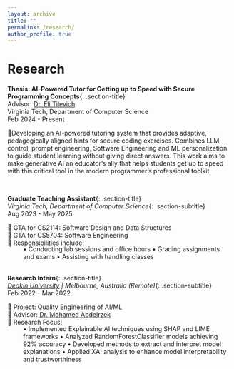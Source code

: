 ```yaml
---
layout: archive
title: ""
permalink: /research/
author_profile: true
---
```


<style>
.section-title {
  font-size: 19px !important;
  margin-bottom: 0.3em;
}
.section-subtitle {
  font-size: 17px !important;
}
.bullet-points {
  margin-left: 2.5em;
  margin-top: -1.2em;
}

</style>

# Research            

**Thesis: AI-Powered Tutor for Getting up to Speed with Secure Programming Concepts**{: .section-title}   
Advisor: [Dr. Eli Tilevich](https://people.cs.vt.edu/~tilevich/)  
Virginia Tech, Department of Computer Science  
Feb 2024 - Present

🔹Developing an AI-powered tutoring system that provides adaptive, pedagogically aligned hints for secure coding exercises. Combines LLM control, prompt engineering, Software Engineering and ML personalization to guide student learning without giving direct answers. This work aims to make generative AI an educator’s ally that helps students get up to speed with this critical tool in the modern programmer’s professional toolkit.     

<br>

**Graduate Teaching Assistant**{: .section-title}  
*Virginia Tech, Department of Computer Science*{: .section-subtitle}      
Aug 2023 - May 2025  

🔹 GTA for CS2114: Software Design and Data Structures  
🔹 GTA for CS5704: Software Engineering  
🔹 Responsibilities include:   
<div class="bullet-points" markdown="1">
• Conducting lab sessions and office hours   
• Grading assignments and exams   
• Assisting with handling classes   
</div>


<br>

**Research Intern**{: .section-title}  
*[Deakin University](https://www.deakin.edu.au/) | Melbourne, Australia (Remote)*{: .section-subtitle}      
Feb 2022 - Mar 2022     

🔹 Project: Quality Engineering of AI/ML     
🔹 Advisor: [Dr. Mohamed Abdelrzek](https://experts.deakin.edu.au/35646-mohamed-abdelrazek)    
🔹 Research Focus:   
<div class="bullet-points" markdown="1">
• Implemented Explainable AI techniques using SHAP and LIME frameworks   
• Analyzed RandomForestClassifier models achieving 92% accuracy   
• Developed methods to extract and interpret model explanations   
• Applied XAI analysis to enhance model interpretability and trustworthiness   
</div>
